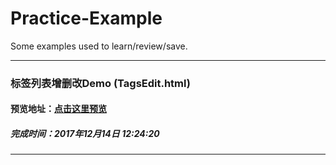 Practice-Example
================

Some examples used to learn/review/save.

---------------------------

### 标签列表增删改Demo (TagsEdit.html)

#### 预览地址：[点击这里预览](http://htmlpreview.github.io/?https://github.com/deilinger/Practice-Example/blob/master/TagsEdit.html)

##### 完成时间：2017年12月14日 12:24:20

---------------------------
